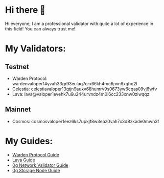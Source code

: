 # Hi there 👋

Hi everyone, I am a professional validator with quite a lot of experience in this field! You can always trust me!

# My Validators:
## Testnet
- Warden Protocol: wardenvaloper14yvah33gr93eulaq7crx66kh4mc6pvn6xqhq2l
- Celestia: celestiavaloper13qtjn9auxv68humrv9s0673yw6cqas09vj6wfv
- Lava: lava@valoper1evehk7u6u244urvndz4m0l6cc233xnw0zlwqqz
  
## Mainnet
- Cosmos: cosmosvaloper1eez6ks7upkjf8w3eaz0vah7x3d8zkade0mwn3f


# My Guides:
- [Warden Protocol Guide](https://github.com/0semter0/warden_validator_node)
- [Lava Guide](https://github.com/0semter0/lava_validator_node)
- [0g Network Validator Guide](https://github.com/0semter0/0g_validator_node)
- [0g Storage Node Guide](https://github.com/0semter0/0g_storage_node)

